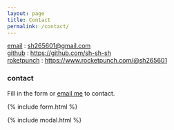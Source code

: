 ```yaml
---
layout: page
title: Contact
permalink: /contact/
---
```

[email](sh265601@gmail.com) : sh265601@gmail.com <br>
[github](https://github.com/sh-sh-sh) : https://github.com/sh-sh-sh <br>
[roketpunch](https://www.rocketpunch.com/@sh265601) : https://www.rocketpunch.com/@sh265601

### contact

Fill in the form or [email me](mailto:{{site.email}}) to contact.

{% include form.html %}

{% include modal.html %}
